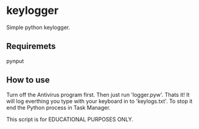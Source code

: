 # keylogger
Simple python keylogger.

##  Requiremets
pynput

##  How to use
Turn off the Antivirus program first. 
Then just run 'logger.pyw'.
Thats it! It will log everthing you type with your keyboard in to 'keylogs.txt'.
To stop it end the Python process in Task Manager.

This script is for EDUCATIONAL PURPOSES ONLY.
